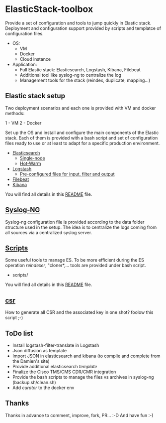 # ElasticStack-toolbox
Provide a set of configuration and tools to jump quickly in Elastic stack.
Deployment and configuration support provided by scripts and templatce of configuration files.
* OS:
  * VM
  * Docker
  * Cloud instance
* Application:
  * Full Elastic stack: Elasticsearch, Logstash, Kibana, Filebeat
  * Additional tool like syslog-ng to centralize the log
  * Management tools for the stack (reindex, duplicate, mapping...)

## Elastic stack setup
Two deployment scenarios and each one is provided with VM and docker methods:

1 - VM
2 - Docker

Set up the OS and install and configure the main components of the Elastic stack.
Each of them is provided with a bash script and set of configuration files ready to use or at least to adapt for a specific production environment.
* [Elasticsearch](elasticsearch)
  * [Single-node](elasticsearch/single-node)
  * [Hot-Warm](elasticsearch/hot_warm)
* [Logstash](logstash)
  * [Pre-configured files for input, filter and output](logstash/conf.d/)
* [Filebeat](filebeat)
* [Kibana](kibana)

You will find all details in this [README](ES_README.md) file.

## [Syslog-NG](syslog-ng)
Syslog-ng configuration file is provided according to the data folder structure used in the setup.
The idea is to centralize the logs coming from all sources via a centralized syslog server.

## [Scripts](scripts)
Some useful tools to manage ES.
To be more efficient during the ES operation *reindexer*, "cloner*,... tools are provided under bash script.
* scripts/

You will find all details in this [README](scripts/README.md) file.

## [csr](csr)
How to generate all CSR and the associated key in one shot? foolow this script ;-)

## ToDo list
* Install logstash-filter-translate in Logstash
* Json diffusion as template
* Import JSON in elasticsearch and kibana (to complie and complete from the Damien's site)
* Provide additional elasticsearch *template*
* Finalize the Cisco TMS/CMS CDR/CMR integration
* Provide the bash scripts to manage the files vs archives in syslog-ng (backup.sh/clean.sh)
* Add _curator_ to the docker env

## Thanks
Thanks in advance to comment, improve, fork, PR... :-D
And have fun :-)

